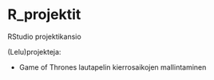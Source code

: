# R_projektit
RStudio projektikansio

(Lelu)projekteja:

- Game of Thrones lautapelin kierrosaikojen mallintaminen
